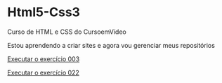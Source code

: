 # Html5-Css3
 Curso de HTML e CSS do CursoemVídeo

 Estou aprendendo a criar sites e agora vou gerenciar meus repositórios

<a href="https://lincolnsoares18.github.io/Html5-Css3/Exercícios/ex003/index.html"> Executar o exercício 003</a>

<a href="https://Lincolnsoares18.github.io/Html5-Css3/blob/main/Exercícios/Ex022/fundo006.html">Executar o exercício 022</a>